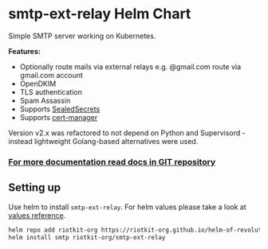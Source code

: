 smtp-ext-relay Helm Chart
=========================

Simple SMTP server working on Kubernetes.

**Features:**
- Optionally route mails via external relays e.g. @gmail.com route via gmail.com account
- OpenDKIM
- TLS authentication
- Spam Assassin
- Supports [SealedSecrets](https://github.com/bitnami-labs/sealed-secrets)
- Supports [cert-manager](https://cert-manager.io/)

Version v2.x was refactored to not depend on Python and Supervisord - instead lightweight Golang-based alternatives were used.


### [For more documentation read docs in GIT repository](https://github.com/riotkit-org/smtp-ext-relay)

Setting up
----------

Use helm to install `smtp-ext-relay`. For helm values please take a look at [values reference](https://github.com/riotkit-org/smtp-ext-relay/blob/main/helm/smtp-ext-relay/values.yaml).

```bash
helm repo add riotkit-org https://riotkit-org.github.io/helm-of-revolution/
helm install smtp riotkit-org/smtp-ext-relay
```
